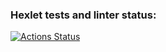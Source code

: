 ### Hexlet tests and linter status:
[![Actions Status](https://github.com/NickJeep/qa-engineer-project-85/actions/workflows/hexlet-check.yml/badge.svg)](https://github.com/NickJeep/qa-engineer-project-85/actions)